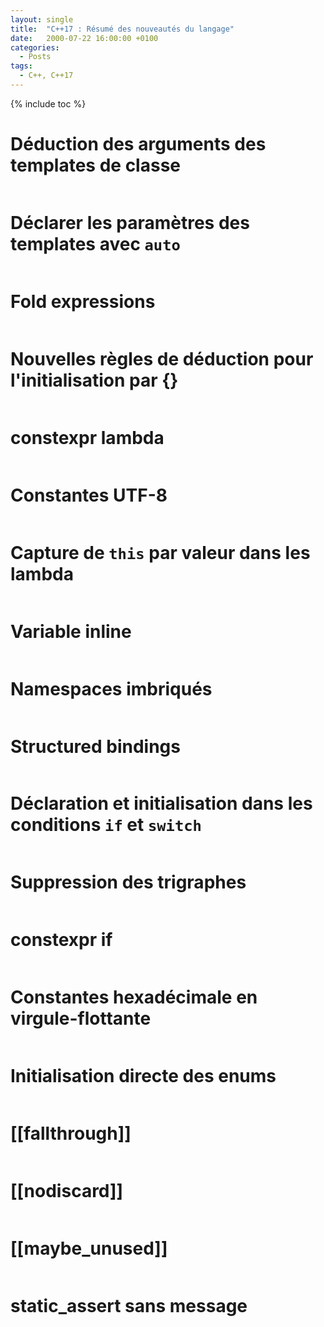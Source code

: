 ```yaml
---
layout: single
title:  "C++17 : Résumé des nouveautés du langage"
date:   2000-07-22 16:00:00 +0100
categories:
  - Posts
tags:
  - C++, C++17
---
```


{% include toc %}

# Déduction des arguments des templates de classe

```cpp
```

# Déclarer les paramètres des templates avec `auto`

```cpp
```

# Fold expressions

```cpp
```

# Nouvelles règles de déduction pour l'initialisation par {}

```cpp
```

# constexpr lambda

```cpp
```

# Constantes UTF-8

```cpp
```

# Capture de `this` par valeur dans les lambda

```cpp
```

# Variable inline

```cpp
```

# Namespaces imbriqués

```cpp
```

# Structured bindings

```cpp
```

# Déclaration et initialisation dans les conditions `if` et `switch`

```cpp
```

# Suppression des trigraphes

```cpp
```

# constexpr if

```cpp
```

# Constantes hexadécimale en virgule-flottante

```cpp
```

# Initialisation directe des enums

```cpp
```

# [[fallthrough]]

```cpp
```

# [[nodiscard]]

```cpp
```

# [[maybe_unused]]

```cpp
```

# static_assert sans message

```cpp
```
